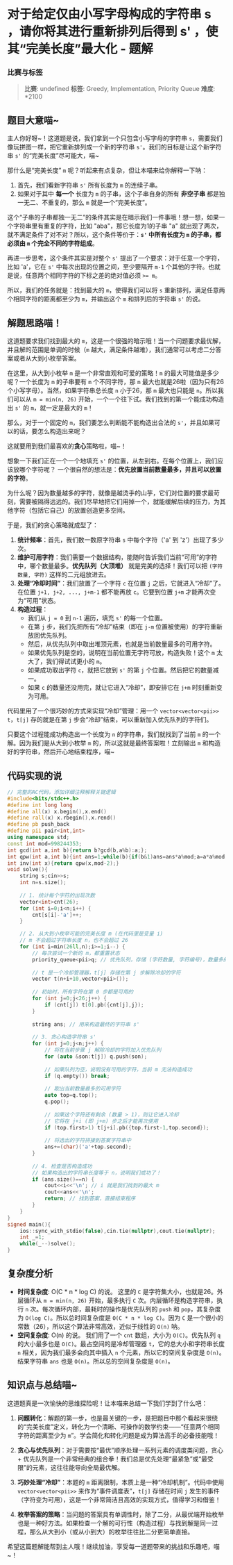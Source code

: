 # 对于给定仅由小写字母构成的字符串 s ，请你将其进行重新排列后得到 s' ，使其“完美长度”最大化 - 题解

### 比赛与标签
> **比赛**: undefined
> **标签**: Greedy, Implementation, Priority Queue
> **难度**: *2100

## 题目大意喵~
主人你好呀~！这道题是说，我们拿到一个只包含小写字母的字符串 `s`，需要我们像玩拼图一样，把它重新排列成一个新的字符串 `s'`。我们的目标是让这个新字符串 `s'` 的“完美长度”尽可能大，喵~

那什么是“完美长度” `m` 呢？听起来有点复杂，但让本喵来给你解释一下呐：

1.  首先，我们看新字符串 `s'` 所有长度为 `m` 的连续子串。
2.  如果对于其中 **每一个** 长度为 `m` 的子串，这个子串自身的所有 **非空子串** 都是独一无二、不重复的，那么 `m` 就是一个“完美长度”。

这个“子串的子串都独一无二”的条件其实是在暗示我们一件事哦！想一想，如果一个字符串里有重复的字符，比如 "aba"，那它长度为1的子串 "a" 就出现了两次，就不满足条件了对不对？所以，这个条件等价于：**`s'` 中所有长度为 `m` 的子串，都必须由 `m` 个完全不同的字符组成**。

再进一步思考，这个条件其实是对整个 `s'` 提出了一个要求：对于任意一个字符，比如 'a'，它在 `s'` 中每次出现的位置之间，至少要隔开 `m-1` 个其他的字符。也就是说，任意两个相同字符的下标之差的绝对值必须 `>= m`。

所以，我们的任务就是：找到最大的 `m`，使得我们可以将 `s` 重新排列，满足任意两个相同字符的距离都至少为 `m`，并输出这个 `m` 和排列后的字符串 `s'` 的说。

## 解题思路喵！
这道题要求我们找到最大的 `m`，这是一个很强的暗示哦！当一个问题要求最优解，并且解的范围是单调的时候（`m` 越大，满足条件越难），我们通常可以考虑二分答案或者从大到小枚举答案。

在这里，从大到小枚举 `m` 是一个非常直观和可爱的策略！`m` 的最大可能值是多少呢？一个长度为 `m` 的子串要有 `m` 个不同字符，那 `m` 最大也就是26啦（因为只有26个小写字母）。当然，如果字符串总长度 `n` 小于26，那 `m` 最大也只能是 `n`。所以我们可以从 `m = min(n, 26)` 开始，一个一个往下试。我们找到的第一个能成功构造出 `s'` 的 `m`，就一定是最大的 `m`！

那么，对于一个固定的 `m`，我们要怎么判断能不能构造出合法的 `s'`，并且如果可以的话，要怎么构造出来呢？

这就要用到我们最喜欢的**贪心**策略啦，喵~！

想象一下我们正在一个一个地填充 `s'` 的位置，从左到右。在每个位置上，我们应该放哪个字符呢？
一个很自然的想法是：**优先放置当前数量最多，并且可以放置的字符**。

为什么呢？因为数量越多的字符，就像是越烫手的山芋，它们对位置的要求最苛刻，需要被隔得远远的。我们尽早地把它们用掉一个，就能缓解后续的压力，为其他字符（包括它自己）的放置创造更多空间。

于是，我们的贪心策略就成型了：
1.  **统计频率**：首先，我们数一数原字符串 `s` 中每个字符（'a' 到 'z'）出现了多少次。
2.  **维护可用字符**：我们需要一个数据结构，能随时告诉我们当前“可用”的字符中，哪个数量最多。**优先队列（大顶堆）** 就是完美的选择！我们可以把 `(字符数量, 字符)` 这样的二元组放进去。
3.  **处理“冷却时间”**：我们放置了一个字符 `c` 在位置 `j` 之后，它就进入“冷却”了。在位置 `j+1, j+2, ..., j+m-1` 都不能再放 `c`。它要到位置 `j+m` 才能再次变为“可用”状态。
4.  **构造过程**：
    - 我们从 `j = 0` 到 `n-1` 遍历，填充 `s'` 的每一个位置。
    - 在第 `j` 步，我们先把所有“冷却”结束（即在 `j-m` 位置被使用）的字符重新放回优先队列。
    - 然后，从优先队列中取出堆顶元素，也就是当前数量最多的可用字符。
    - 如果优先队列是空的，说明在当前位置无字符可放，构造失败！这个 `m` 太大了，我们得试试更小的 `m`。
    - 如果成功取出字符 `c`，就把它放到 `s'` 的第 `j` 个位置。然后把它的数量减一。
    - 如果 `c` 的数量还没用完，就让它进入“冷却”，即安排它在 `j+m` 时刻重新变为可用。

代码里用了一个很巧妙的方式来实现“冷却”管理：用一个 `vector<vector<pii>> t`，`t[j]` 存的就是在第 `j` 步会“冷却”结束，可以重新加入优先队列的字符们。

只要这个过程能成功构造出一个长度为 `n` 的字符串，我们就找到了当前 `m` 的一个解。因为我们是从大到小枚举 `m` 的，所以这就是最终答案啦！立刻输出 `m` 和构造好的字符串，然后开心地结束程序，喵~

## 代码实现的说
```cpp
// 完整的AC代码，添加详细注释解释关键逻辑
#include<bits/stdc++.h>
#define int long long
#define all(x) x.begin(),x.end()
#define rall(x) x.rbegin(),x.rend()
#define pb push_back
#define pii pair<int,int>
using namespace std;
const int mod=998244353;
int gcd(int a,int b){return b?gcd(b,a%b):a;};
int qpw(int a,int b){int ans=1;while(b){if(b&1)ans=ans*a%mod;a=a*a%mod,b>>=1;}return ans;}
int inv(int x){return qpw(x,mod-2);}
void solve(){
    string s;cin>>s;
    int n=s.size();
    
    // 1. 统计每个字符的出现次数
    vector<int>cnt(26);
    for (int i=0;i<n;i++) {
        cnt[s[i]-'a']++;
    }

    // 2. 从大到小枚举可能的完美长度 m (在代码里是变量 i)
    // m 不会超过字符串长度 n，也不会超过 26
    for (int i=min(26ll,n);i>=1;i--) {
        // 每次尝试一个新的 m，都重置状态
        priority_queue<pii>q; // 优先队列，存储 (字符数量, 字符编号)，数量多的优先
        
        // t 是一个冷却管理器，t[j] 存储在第 j 步解除冷却的字符
        vector t(n+i+10,vector<pii>()); 
        
        // 初始时，所有字符在第 0 步都是可用的
        for (int j=0;j<26;j++) {
            if (cnt[j]) t[0].pb({cnt[j],j});
        }
        
        string ans; // 用来构造最终的字符串 s'
        
        // 3. 贪心构造字符串 s'
        for (int j=0;j<n;j++) {
            // 将在当前步骤 j 解除冷却的字符加入优先队列
            for (auto &son:t[j]) q.push(son);
            
            // 如果队列为空，说明没有可用的字符，当前 m 无法构造成功
            if (q.empty()) break;
            
            // 取出当前数量最多的可用字符
            auto top=q.top();
            q.pop();
            
            // 如果这个字符还有剩余 (数量 > 1)，则让它进入冷却
            // 它将在 j+i (即 j+m) 步之后才能再次使用
            if (top.first>1) t[j+i].pb({top.first-1,top.second});
            
            // 将选出的字符拼接到答案字符串中
            ans+=(char)('a'+top.second);
        }
        
        // 4. 检查是否构造成功
        // 如果构造出的字符串长度等于 n，说明我们成功了！
        if (ans.size()==n) {
            cout<<i<<'\n'; // i 就是我们找到的最大 m
            cout<<ans<<'\n';
            return; // 找到答案，直接结束程序
        }
    }
}
signed main(){
    ios::sync_with_stdio(false),cin.tie(nullptr),cout.tie(nullptr);
    int _=1;
    while(_--)solve();
}
```

## 复杂度分析
- **时间复杂度**: O(C * n * log C) 的说。
  这里的 `C` 是字符集大小，也就是26。外层循环从 `m = min(n, 26)` 开始，最多执行 `C` 次。内层循环是构造字符串，执行 `n` 次。每次循环内部，最耗时的操作是优先队列的 `push` 和 `pop`，其复杂度为 `O(log C)`。所以总时间复杂度是 `O(C * n * log C)`。因为 `C` 是一个很小的常数（26），所以这个算法非常高效，近似于线性的 `O(n)` 呐。
- **空间复杂度**: O(n) 的说。
  我们用了一个 `cnt` 数组，大小为 `O(C)`。优先队列 `q` 的大小最多也是 `O(C)`。最占空间的是冷却管理器 `t`，它的总大小和字符串长度 `n` 相关，因为我们最多会向其中插入 `n` 个元素，所以它的空间复杂度是 `O(n)`。结果字符串 `ans` 也是 `O(n)`。所以总的空间复杂度是 `O(n)`。

## 知识点与总结喵~
这道题真是一次愉快的思维探险呢！让本喵来总结一下我们学到了什么吧：

1.  **问题转化**：解题的第一步，也是最关键的一步，是把题目中那个看起来很绕的“完美长度”定义，转化为一个清晰、可操作的数学约束——“任意两个相同字符的距离至少为 `m`”。学会简化和转化问题是成为算法高手的必备技能哦！

2.  **贪心与优先队列**：对于需要按“最优”顺序处理一系列元素的调度类问题，贪心 + 优先队列是一个非常经典的组合拳！我们总是优先处理“最紧急”或“最受限”的元素，这往往能导向全局最优解。

3.  **巧妙处理“冷却”**：本题的 `m` 距离限制，本质上是一种“冷却机制”。代码中使用 `vector<vector<pii>>` 来作为“事件调度表”，`t[j]` 存储在时间 `j` 发生的事件（字符变为可用），这是一个非常简洁且高效的实现方式，值得学习和借鉴！

4.  **枚举答案的策略**：当问题的答案具有单调性时，除了二分，从最优端开始枚举也是一种好方法。如果检查一个解的可行性（构造过程）与找到解是同一过程，那么从大到小（或从小到大）的枚举往往比二分更简单直接。

希望这篇题解能帮到主人哦！继续加油，享受每一道题带来的挑战和乐趣吧，喵~！